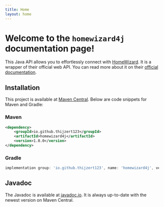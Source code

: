 ```yaml
---
title: Home
layout: home
---
```


# Welcome to the `homewizard4j` documentation page!
This Java API allows you to effortlessly connect with [HomeWizard](https://www.homewizard.com).
It is a wrapper of their official web API. You can read more about it on their
[official documentation](https://api-documentation.homewizard.com).

## Installation
This project is available at [Maven Central](https://central.sonatype.com/artifact/io.github.thijzert123/homewizard4j).
Below are code snippets for Maven and Gradle:

### Maven
```xml
<dependency>
    <groupId>io.github.thijzert123</groupId>
    <artifactId>homewizard4j</artifactId>
    <version>1.0.0</version>
</dependency>
```

### Gradle
```gradle
implementation group: 'io.github.thijzert123', name: 'homewizard4j', version: '1.0.0'
```

## Javadoc
The Javadoc is available at [javadoc.io](https://javadoc.io/doc/io.github.thijzert123/homewizard4j).
It is always up-to-date with the newest version on Maven Central.